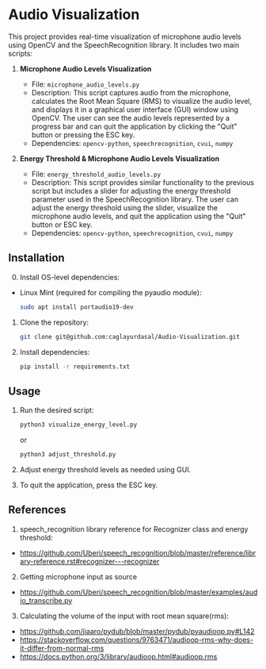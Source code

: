 # Audio Visualization

This project provides real-time visualization of microphone audio levels using OpenCV and the SpeechRecognition library. It includes two main scripts:

1. **Microphone Audio Levels Visualization**
   - File: `microphone_audio_levels.py`
   - Description: This script captures audio from the microphone, calculates the Root Mean Square (RMS) to visualize the audio level, and displays it in a graphical user interface (GUI) window using OpenCV. The user can see the audio levels represented by a progress bar and can quit the application by clicking the "Quit" button or pressing the ESC key.
   - Dependencies: `opencv-python`, `speechrecognition`, `cvui`, `numpy`

2. **Energy Threshold & Microphone Audio Levels Visualization**
   - File: `energy_threshold_audio_levels.py`
   - Description: This script provides similar functionality to the previous script but includes a slider for adjusting the energy threshold parameter used in the SpeechRecognition library. The user can adjust the energy threshold using the slider, visualize the microphone audio levels, and quit the application using the "Quit" button or ESC key.
   - Dependencies: `opencv-python`, `speechrecognition`, `cvui`, `numpy`

## Installation
0. Install OS-level dependencies:
- Linux Mint (required for compiling the pyaudio module):
   ```bash
   sudo apt install portaudio19-dev
   ```   
1. Clone the repository:
   ```bash
   git clone git@github.com:caglayurdasal/Audio-Visualization.git
   ```

2. Install dependencies:
   ```bash
   pip install -r requirements.txt
   ```

## Usage
1. Run the desired script:
   ```bash
   python3 visualize_energy_level.py
   ```
   or
   ```bash
   python3 adjust_threshold.py
   ```
2. Adjust energy threshold levels as needed using GUI.

3. To quit the application, press the ESC key.

## References
1. speech_recognition library reference for Recognizer class and energy threshold:
- https://github.com/Uberi/speech_recognition/blob/master/reference/library-reference.rst#recognizer---recognizer
2. Getting microphone input as source
- https://github.com/Uberi/speech_recognition/blob/master/examples/audio_transcribe.py
3. Calculating the volume of the input with root mean square(rms):
- https://github.com/jiaaro/pydub/blob/master/pydub/pyaudioop.py#L142
- https://stackoverflow.com/questions/9763471/audioop-rms-why-does-it-differ-from-normal-rms
- https://docs.python.org/3/library/audioop.html#audioop.rms

      
   

